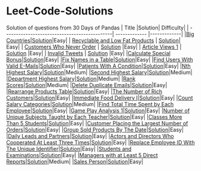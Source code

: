 # Leet-Code-Solutions

Solution of questions from 30 Days of Pandas
| Title  |Solution| Difficulty|
| ---------------------------------------------| ------------- |-------------|
|[Big Countries](https://leetcode.com/problems/big-countries/)|[Solution](https://github.com/PranjaliD11/Leet-Code-Solutions/blob/main/BigCountries.py)|Easy|
| [Recyclable and Low Fat Products](https://leetcode.com/problems/recyclable-and-low-fat-products/) | [Solution](https://github.com/PranjaliD11/Leet-Code-Solutions/blob/main/Recyclable%20and%20Low%20Fat%20Products.py)| Easy|
| [Customers Who Never Order](https://leetcode.com/problems/customers-who-never-order/) | [Solution](https://github.com/PranjaliD11/Leet-Code-Solutions/blob/main/Customers%20Who%20Never%20Order.py) |Easy|
| [Article Views 1](https://leetcode.com/problems/article-views-i/) | [Solution](https://github.com/PranjaliD11/Leet-Code-Solutions/blob/main/Article%20Views1.py) |Easy|
| [Invalid Tweets](https://leetcode.com/problems/invalid-tweets/) | [Solution](https://github.com/PranjaliD11/Leet-Code-Solutions/blob/main/InvalidTweets.py) |Easy|
|[Calculate Special Bonus](https://leetcode.com/problems/calculate-special-bonus/)|[Solution](https://github.com/PranjaliD11/Leet-Code-Solutions/blob/main/CalculateSpecialBonus.py)|Easy|
|[Fix Names in a Table](https://leetcode.com/problems/fix-names-in-a-table/)|[Solution](https://github.com/PranjaliD11/Leet-Code-Solutions/blob/main/FixNamesInTable.py)|Easy|
|[Find Users With Valid E-Mails](https://leetcode.com/problems/find-users-with-valid-e-mails/)|[Solution](https://github.com/PranjaliD11/Leet-Code-Solutions/blob/main/FindUsersWithValidEmail.py)|Easy|
|[Patients With A Condition](https://leetcode.com/problems/patients-with-a-condition/)|[Solution](https://github.com/PranjaliD11/Leet-Code-Solutions/blob/main/PatientsWithACondition.py)|Easy|
|[Nth Highest Salary](https://leetcode.com/problems/nth-highest-salary/)|[Solution](https://github.com/PranjaliD11/Leet-Code-Solutions/blob/main/NthHighestSalary.py)|Medium|
|[Second Highest Salary](https://leetcode.com/problems/second-highest-salary/)|[Solution](https://github.com/PranjaliD11/Leet-Code-Solutions/blob/main/SecondHighestSalary.py)|Medium|
|[Department Highest Salary](https://leetcode.com/problems/department-highest-salary/)|[Solution](https://github.com/PranjaliD11/Leet-Code-Solutions/blob/main/DepartmentHighestSalary.py)|Medium|
|[Rank Scores](https://leetcode.com/problems/rank-scores/)|[Solution](https://github.com/PranjaliD11/Leet-Code-Solutions/blob/main/RankScores.py)|Medium|
|[Delete Duplicate Emails](https://leetcode.com/problems/delete-duplicate-emails/)|[Solution](https://github.com/PranjaliD11/Leet-Code-Solutions/blob/main/DeleteDuplicateEmails.py)|Easy|
|[Rearrange Products Table](https://leetcode.com/problems/rearrange-products-table/)|[Solution](https://github.com/PranjaliD11/Leet-Code-Solutions/blob/main/RearrangeProductsTable.py)|Easy|
|[The Number of Rich Customers](https://leetcode.com/problems/the-number-of-rich-customers/)|[Solution](https://github.com/PranjaliD11/Leet-Code-Solutions/blob/main/TheNumberOfRichCustomers.py)|Easy|
|[Immediate Food Delivery I](https://leetcode.com/problems/immediate-food-delivery-i/)|[Solution](https://github.com/PranjaliD11/Leet-Code-Solutions/blob/main/ImmediateFoodDelivery.py)|Easy|
|[Count Salary Categories](https://leetcode.com/problems/count-salary-categories/)|[Solution](https://github.com/PranjaliD11/Leet-Code-Solutions/blob/main/CountSalaryCategories.py)|Medium|
|[Find Total Time Spent by Each Employee](https://leetcode.com/problems/find-total-time-spent-by-each-employee/)|[Solution](https://github.com/PranjaliD11/Leet-Code-Solutions/blob/main/FindTotalTimeSpentbyEachEmp.py)|Easy|
|[Game Play Analysis 1](https://leetcode.com/problems/game-play-analysis-i/description/)|[Solution](https://github.com/PranjaliD11/Leet-Code-Solutions/blob/main/GamePlay.py)|Easy|
|[Number of Unique Subjects Taught by Each Teacher](https://leetcode.com/problems/game-play-analysis-i/description/)|[Solution](https://github.com/PranjaliD11/Leet-Code-Solutions/blob/main/UniqueSubjectsTaught.py)|Easy|
|[Classes More Than 5 Students](https://leetcode.com/problems/classes-more-than-5-students/)|[Solution](https://github.com/PranjaliD11/Leet-Code-Solutions/blob/main/ClassesMoreThan5Students.py)|Easy|
|[Customer Placing the Largest Number of Orders](https://leetcode.com/problems/customer-placing-the-largest-number-of-orders/)|[Solution](https://github.com/PranjaliD11/Leet-Code-Solutions/blob/main/CustomerPlacingTheLargestorder.py)|Easy|
|[Group Sold Products By The Date](https://leetcode.com/problems/group-sold-products-by-the-date/)|[Solution](https://github.com/PranjaliD11/Leet-Code-Solutions/blob/main/GroupSoldProductsBytheDate.py)|Easy|
|[Daily Leads and Partners](https://leetcode.com/problems/daily-leads-and-partners/)|[Solution](https://github.com/PranjaliD11/Leet-Code-Solutions/blob/main/DailyLeadsandPartners.py)|Easy|
|[Actors and Directors Who Cooperated At Least Three Times](https://leetcode.com/problems/actors-and-directors-who-cooperated-at-least-three-times/)|[Solution](ActorsandDirectors.py)|Easy|
|[Replace Employee ID With The Unique Identifier](https://leetcode.com/problems/replace-employee-id-with-the-unique-identifier/)|[Solution](ReplaceEmpIdwithUniqueId.py)|Easy|
|[Students and Examinations](https://leetcode.com/problems/students-and-examinations)|[Solution](StudentsAndExaminations.py)|Easy|
|[Managers with at Least 5 Direct Reports](https://leetcode.com/problems/managers-with-at-least-5-direct-reports/)|[Solution](Mangerswith5directreport.py)|Medium|
|[Sales Person](https://leetcode.com/problems/sales-person/)|[Solution](SalesPerson.py)|Easy|
